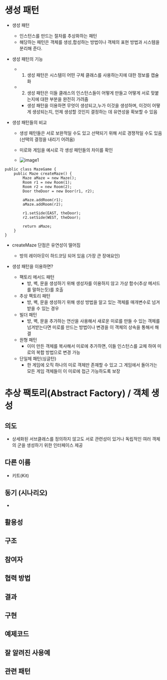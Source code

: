 # 생성 패턴
- 생성 패턴
  - 인스턴스를 만드는 절차를 추상화하는 패턴
  - 해당하는 패턴은 객체를 생성,합성하는 방법이나 객체의 표현 방법과 시스템을 분리해 준다.

- 생성 패턴의 기능
  - 1) 생성 패턴은 시스템이 어떤 구체 클래스를 사용하는지에 대한 정보를 캡슐화
  - 2) 생성 패턴은 이들 클래스의 인스턴스들이 어떻게 만들고 어떻게 서로 맞붙는지에 대한 부분을 완전히 가려줌
    - 생성 패턴을 이용하면 무엇이 생성되고,누가 이것을 생성하며, 이것이 어떻게 생성되는지, 언제 생성할 것인지 결정하는 데 유연성을 확보할 수 있음

- 생성 패턴들의 비교
  - 생성 패턴들은 서로 보완적일 수도 있고 선택되기 위해 서로 경쟁적일 수도 있음 (선택의 결정을 내리기 어려움)
  - 미로와 게임을 예시로 각 생성 패턴들의 차이를 확인

  - ![image1](https://user-images.githubusercontent.com/7076334/129391632-b2dec1fd-bde8-439b-92e0-9937b6aeb578.png)
```
public class MazeGame {
    public Maze createMaze() {
        Maze aMaze = new Maze();
        Room r1 = new Room(1);
        Room r2 = new Room(2);
        Door theDoor = new Door(r1, r2);

        aMaze.addRoom(r1);
        aMaze.addRoom(r2);

        r1.setSide(EAST, theDoor);
        r2.setSide(WEST, theDoor);

        return aMaze;
    }
}
```

  - createMaze 단점은 유연성이 떨어짐
    - 방의 레이아웃이 하드코딩 되어 있음 (가장 큰 장애요인)

- 생성 패턴을 이용하면?
  - 팩토리 메서드 패턴
    - 방, 벽, 문을 생성하기 위해 생성자를 이용하지 않고 가상 함수(추상 메서드를 말하는듯)를 호출
  - 추상 팩토리 패턴
    - 방, 벽, 문을 생성하기 위해 생성 방법을 알고 있는 객체를 매개변수로 넘겨 받을 수 있는 경우
  - 빌더 패턴
    - 방, 벽, 문을 추가하는 연산을 사용해서 새로운 미로를 만들 수 있는 객체를 넘겨받는다면 미로를 만드는 방법이나 변경을 이 객체의 상속을 통해서 해결
  - 원형 패턴
    - 이미 만든 객체를 복사해서 미로에 추가하면, 이들 인스턴스를 교체 하여 미로의 복합 방법으로 변경 가능
  - 단일체 패턴(싱글턴)
    - 한 게임에 오직 하나의 미로 객체만 존재할 수 있고 그 게임에서 돌아가는 모든 게임 객체들이 이 미로에 접근 가능하도록 보장


# 추상 팩토리(Abstract Factory) / 객체 생성
## 의도
- 상세화된 서브클래스를 정의하지 않고도 서로 관련성이 있거나 독립적인 여러 객체의 군을 생성하기 위한 인터페이스 제공

## 다른 이름
- 키트(Kit)

## 동기 (시나리오)
- 

## 활용성

## 구조

## 참여자

## 협력 방법

## 결과

## 구현

## 예제코드

## 잘 알려진 사용예

## 관련 패턴



